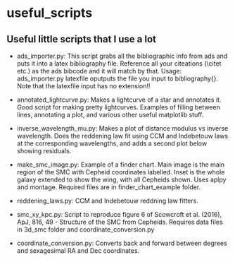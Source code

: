 # useful_scripts
Useful little scripts that I use a lot
---

* ads\_importer.py: This script grabs all the bibliographic info from ads and puts it into a latex bibliography file.
Reference all your citeations (\citet etc.) as the ads bibcode and it will match by that.
Usage: ads_importer.py latexfile
oputputs the file you input to bibliography{}. Note that the latexfile input has no extension!!

* annotated_lightcurve.py: Makes a lightcurve of a star and annotates it. Good script for making pretty lightcurves. Examples of filling between lines, annotating a plot, and various other useful matplotlib stuff.

* inverse\_wavelength\_mu.py: Makes a plot of distance modulus vs inverse wavelength. Does the reddening law fit using CCM and Indebetouw laws at the corresponding wavelengths, and adds a second plot below showing residuals.

* make\_smc\_image.py: Example of a finder chart. Main image is the main region of the SMC with Cepheid coordinates labelled. Inset is the whole galaxy extended to show the wing, with all Cepheids shown. Uses aplpy and montage. Required files are in finder\_chart\_example folder.

* reddening_laws.py: CCM and Indebetouw reddning law fitters.

* smc\_xy\_kpc.py: Script to reproduce figure 6 of Scowcroft et al. (2016), ApJ, 816, 49 - Structure of the SMC from Cepheids. Requires data files in 3d\_smc folder and coordinate\_conversion.py

* coordinate\_conversion.py: Converts back and forward between degrees and sexagesimal RA and Dec coordinates. 

